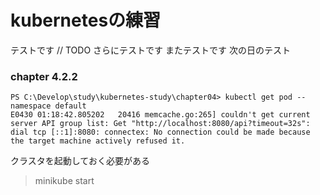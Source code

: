 # kubernetesの練習
テストです
// TODO
さらにテストです
またテストです
次の日のテスト

### chapter 4.2.2
```
PS C:\Develop\study\kubernetes-study\chapter04> kubectl get pod --namespace default
E0430 01:18:42.805202   20416 memcache.go:265] couldn't get current server API group list: Get "http://localhost:8080/api?timeout=32s": dial tcp [::1]:8080: connectex: No connection could be made because the target machine actively refused it.
```

クラスタを起動しておく必要がある
> minikube start